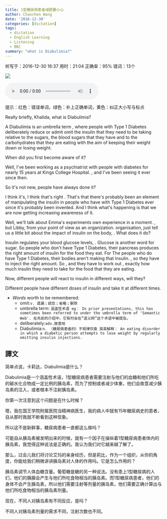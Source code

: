```yaml
---
title: 1型糖尿病患者减肥要小心
author: Chaochen Wang
date: '2016-12-30'
categories: [dictation]
tags:
  - dictation
  - English Learning
  - Listening
  - BBC
summary: "what is Diabulimia?"
---
```



听写于：2016-12-30 16:37	用时：21:04
正确率：95%	错词：13个

![](/img/diabetes.jpg)

<audio src="/mp3/diabetes.mp3" controls="controls">
Your browser does not support the audio element.
你的瀏覽器不支持音頻播放。請使用chrome科學上網。
</audio>


提示：<span class="diff_off">红色</span>：错误单词，<span class="diff_add">绿色</span>：补上正确单词，<span class="diff_alert">黄色</span>：纠正大小写与标点

<p class="linetext">Really briefly, Khalida<span class="diff_alert">,</span> what is Diabulimia? </p><p class="linetext"></p><p class="linetext"><span class="diff_add">A</span> Diabulimia is an umbrella term <span class="diff_alert">,</span> where people with Type 1 Diabetes deliberately reduce or <span class="diff_off">admit</span> <span class="diff_add">omit</span> the insulin <span class="diff_add">that</span> they need to be taking relative to the <span class="diff_off">sugars</span><span class="diff_alert">,</span> <span class="diff_off">the</span> blood sugars that they have and to the carbohydrates that they are eating with the aim of keeping their weight down or losing weight. </p><p class="linetext"></p><p class="linetext">When did you first become aware of it? </p><p class="linetext"></p><p class="linetext">Well, I've been working as a psychiatrist with people with diabetes for nearly 15 years at Kings College Hospital<span class="diff_alert">.</span> <span class="diff_alert">,</span> <span class="diff_add">and</span> I've been seeing it ever since then. </p><p class="linetext"></p><p class="linetext">So it's not new, people have always done it? </p><p class="linetext"></p><p class="linetext">I think <span class="diff_off">it's</span><span class="diff_alert">,</span> <span class="diff_off">I</span> <span class="diff_off">think</span> that's right <span class="diff_alert">.</span> <span class="diff_off">That's</span> <span class="diff_add">that</span> <span class="diff_add">there's</span> probably been an element of manipulating the insulin in people <span class="diff_off">who</span> <span class="diff_off">have</span> <span class="diff_add">with</span> Type 1 Diabetes ever since it's probably been invented. And I think what's happening is that we are now getting increasing awareness of it. </p><p class="linetext"></p><p class="linetext">Well, we'll talk about Emma's <span class="diff_off">experiments</span> <span class="diff_add">own</span> <span class="diff_add">experience</span> in a moment<span class="diff_alert">.</span> <span class="diff_alert">,</span> <span class="diff_alert" title="But ">but </span>Libby, from your point of view as an <span class="diff_off">organization</span><span class="diff_alert">.</span> <span class="diff_add">organisation</span><span class="diff_alert">,</span> <span class="diff_alert" title="Just ">just </span>tell us a little bit about the impact of insulin on the body<span class="diff_alert">,</span> <span class="diff_alert">.</span> <span class="diff_alert" title="what ">What </span>does it do? </p><p class="linetext"></p><p class="linetext">Insulin regulates <span class="diff_add">your</span> blood glucose levels<span class="diff_alert">,</span> <span class="diff_alert">.</span> <span class="diff_alert" title="glucose ">Glucose </span>is another word for sugar. So people <span class="diff_add">who</span> don't have Type 1 Diabetes<span class="diff_alert">,</span> their pancreas produces the right amount of insulin for the food they eat. <span class="diff_off">For</span> <span class="diff_add">The</span> people who do have Type 1 Diabetes, their bodies aren't making that insulin<span class="diff_alert">.</span> <span class="diff_alert">,</span> <span class="diff_alert" title="So ">so </span>they have to inject the right amount<span class="diff_alert">.</span> <span class="diff_off">So</span> <span class="diff_alert">,</span> <span class="diff_add">and</span> they have to work out <span class="diff_alert">,</span> exactly how much insulin they need to take for the food that they are eating. </p><p class="linetext"></p><p class="linetext">Now, different people will react to insulin in different ways, will they? </p><p class="linetext"></p><p class="linetext">Different people have different doses of insulin and take it at different times.


* _Words_ worth to be remembered:
    * omit:`v. 遗漏；疏忽；省略；删除`
    *  umbrella term: `涵盖性术语 eg： In prior presentations, this has sometimes been referred to under the umbrella term of 'Semantic Web'. 在先前的介绍中，它有时会在“语义网”这个术语中被提及。`
    * deliberately:`adv.故意地`
    * Diabulimia:`n. （糖尿病患者的）不规律饮食 英英解释： An eating disorder in which a diabetic person attempts to lose weight by regularly omitting insulin injections.`

## 譯文

简单点说，卡莉达，Diabulimia是什么？

Diabulimia是一个涵盖性术语，1型糖尿病患者需要注射与他们的血糖和他们所吃的碳水化合物成一定比例的胰岛素，而为了控制或者减少体重，他们会故意减少胰岛素的注入，或者根本不注射胰岛素。

你第一次注意到这个问题是在什么时候？

嗯，我在国王学院附属医院当精神病医生，我的病人中就有15年糖尿病史的患者，自从那时我就不断看到这种现象。

所以这不是新鲜事，糖尿病患者一直都这么做吗？

可能自从胰岛素被发明出来的时候，就有一个因子在操纵着1型糖尿病患者体内的胰岛素，我觉得这种说法是正确的。我认为我们对它越来越了解了。

那么，过会儿我们将讨论艾玛的亲身经历，但是莉比，作为一个组织，从你的角度，你能给我们稍微讲讲胰岛素对人体的作用吗。它是怎么作用的？

胰岛素调节人体血糖含量。葡萄糖是糖的另一种说法。没有患上1型糖尿病的人们，他们的胰腺会产生与他们所吃食物相当的胰岛素。而1型糖尿病患者，他们的身体不会产生胰岛素，所以他们需要注射等剂量的胰岛素，他们需要正确计算出与他们所吃食物相当的胰岛素剂量。

现在，不同人对胰岛素有不同反应，是吗？

不同人对胰岛素剂量的需求不同，注射次数也不同。
